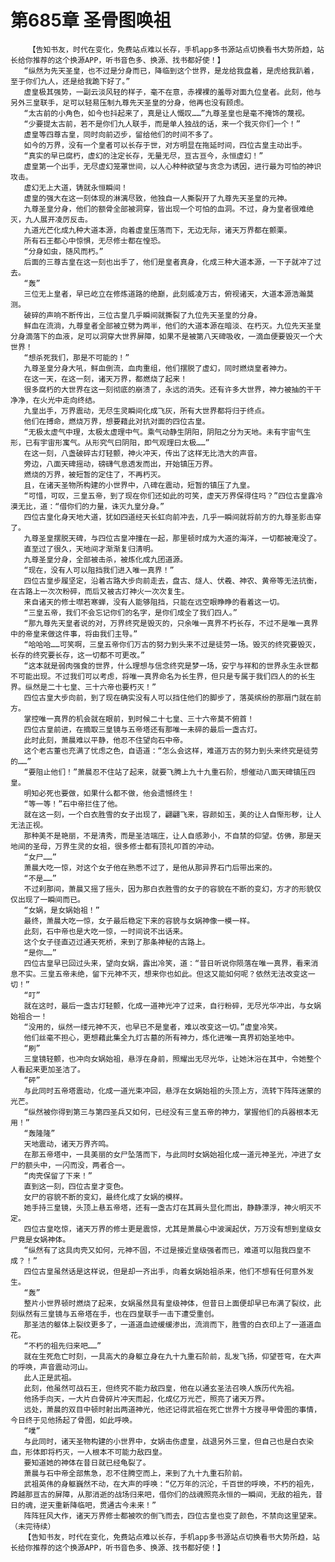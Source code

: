 # 第685章 圣骨图唤祖
        【告知书友，时代在变化，免费站点难以长存，手机app多书源站点切换看书大势所趋，站长给你推荐的这个换源APP，听书音色多、换源、找书都好使！】
       “纵然为先天圣皇，也不过是分身而已，降临到这个世界，是龙给我盘着，是虎给我趴着，至于你们九人，还是给我跪下好了。”
       虚皇极其强势，一副云淡风轻的样子，毫不在意，赤裸裸的羞辱对面九位皇者。此刻，他与另外三皇联手，足可以轻易压制九尊先天圣皇的分身，他再也没有顾虑。
       “太古前的小角色，如今也抖起来了，真是让人慨叹……”九尊圣皇也是毫不掩饰的蔑视。
       “少要提太古前，若不是你们九人联手，而是单人独战的话，来一个我灭你们一个！”
       虚皇等四尊古皇，同时向前迈步，留给他们的时间不多了。
       如今的万界，没有一个皇者可以长存于世，对方明显在拖延时间，四位古皇主动出手。
       “真实的早已腐朽，虚幻的注定长存，无量无尽，亘古亘今，永恒虚幻！”
       虚皇第一个出手，无尽虚幻笼罩世间，以人心种种欲望与贪念为诱因，进行最为可怕的神识攻击。
       虚幻无上大道，铸就永恒瞬间！
       虚皇的强大在这一刻体现的淋漓尽致，他独自一人撕裂开了九尊先天圣皇的元神。
       九尊圣皇分身，他们的额骨全部被洞穿，皆出现一个可怕的血洞。不过，身为皇者很难绝灭，九人展开凌厉反击。
       九道光芒化成九种大道本源，向着虚皇压落而下，无边无际，诸天万界都在颤栗。
       所有石王都心中惊惧，无尽修士都在惶恐。
       “分身如虫，随风而朽。”
       后面的三尊古皇在这一刻也出手了，他们是皇者真身，化成三种大道本源，一下子就冲了过去。
       “轰”
       三位无上皇者，早已屹立在修炼道路的绝巅，此刻威凌万古，俯视诸天，大道本源浩瀚莫测。
       破碎的声响不断传出，三位古皇几乎瞬间就撕裂了九位先天圣皇的分身。
       鲜血在流淌，九尊皇者全部被立劈为两半，他们的大道本源在暗淡、在朽灭。九位先天圣皇分身滴落下的血液，足可以洞穿大世界屏障，如果不是被第八天碑吸收，一滴血便要毁灭一个大世界！
       “想杀死我们，那是不可能的！”
       九尊圣皇分身大吼，鲜血倒流，血肉重组，他们摆脱了虚幻，同时燃烧皇者神力。
       在这一天，在这一刻，诸天万界，都燃烧了起来！
       很多腐朽的大世界在这一刻彻底的崩溃了，永远的消失。还有许多大世界，神力被抽的干干净净，在火光中走向终结。
       九皇出手，万界震动，无尽生灵瞬间化成飞灰，所有大世界都将归于终点。
       他们在搏命，燃烧万界，想要藉此对抗对面的四位古皇。
       “无极太虚气中理，太极太虚理中气。乘气动静生阴阳，阴阳之分为天地。未有宇宙气生形，已有宇宙形寓气。从形究气曰阴阳，即气观理曰太极……”
       在这一刻，八盏破碎古灯轻颤，神火冲天，传出了这样无比浩大的声音。
       旁边，八面天碑摇动，磅礴气息透发而出，开始镇压万界。
       燃烧的万界，被短暂的定住了，不再朽灭。
       且，在诸天圣物所构建的小世界中，八碑在震动，短暂的镇压了九皇。
       “可惜，可叹，三皇五帝，到了现在你们还如此的可笑，虚天万界保得住吗？”四位古皇露冷漠无比，道：“借你们的力量，诛灭九皇分身。”
       四位古皇化身天地大道，犹如四道经天长虹向前冲去，几乎一瞬间就将前方的九尊圣影击穿了。
       九尊圣皇摆脱天碑，与四位古皇冲撞在一起，那里顿时成为大道的海洋，一切都被淹没了。
       直至过了很久，天地间才渐渐复归清明。
       九尊圣皇分身，全部被击杀，被炼化成九团道源。
       “现在，没有人可以阻挡我们进入唯一真界！”
       四位古皇步履坚定，沿着古路大步向前走去，盘古、燧人、伏羲、神农、黄帝等无法抗衡，在古路上一次次粉碎，而后又被古灯神火一次次复生。
       来自诸天的修士噤若寒蝉，没有人能够阻挡，只能在远空眼睁睁的看着这一切。
       “三皇五帝，我们不会忘记你们的名字，是你们成全了我们四人。”
       “那九尊先天皇者说的对，万界终究是毁灭的，只余唯一真界不朽长存，不过不是唯一真界中的帝皇来做这件事，将由我们主导。”
       “哈哈哈……可笑啊，三皇五帝你们万古的努力到头来不过是徒劳一场。毁灭的终究要毁灭，长存的终究要长存，这一切都不可更改。”
       “这本就是弱肉强食的世界，什么理想与信念终究是梦一场，安宁与祥和的世界永生永世都不可能出现。不过我们可以考虑，将唯一真界命名为长生界，但只是专属于我们四人的的长生界。纵然是二十七皇、三十六帝也要朽灭！”
       四位古皇大步向前，到了现在确实没有人可以挡住他们的脚步了，落英缤纷的那扇门就在前方。
       掌控唯一真界的机会就在眼前，到时候二十七皇、三十六帝莫不俯首！
       四位古皇前进，在摘取三皇镜与五帝塔还有那唯一未碎的最后一盏古灯。
       此时此刻，萧晨难以平静，他忍不住望向石中帝。
       这个老古董也充满了忧虑之色，自语道：“怎么会这样，难道万古的努力到头来终究是徒劳的……”
       “要阻止他们！”萧晨忍不住站了起来，就要飞腾上九十九重石阶，想催动八面天碑镇压四皇。
       明知必死也要做，如果什么都不做，他会遗憾终生！
       “等一等！”石中帝拦住了他。
       就在这一刻，一个白衣胜雪的女子出现了，翩翩飞来，容颜如玉，美的让人自惭形秽，让人无法正视。
       那种美不是艳丽，不是清秀，而是圣洁端庄，让人自感渺小，不自禁的仰望。仿佛，那是天地间的圣母，万界生灵的女祖，很多修士都有顶礼叩首的冲动。
       “女尸……”
       萧晨大吃一惊，对这个女子他在熟悉不过了，是他从那异界石门后带出来的。
       “不是……”
       不过刹那间，萧晨又摇了摇头，因为那白衣胜雪的女子的容貌在不断的变幻，方才的形貌仅仅出现了一瞬间而已。
       “女娲，是女娲始祖！”
       最终，萧晨大吃一惊，女子最后稳定下来的容貌与女娲神像一模一样。
       此刻，石中帝也是大吃一惊，一时间说不出话来。
       这个女子径直迈过通天死桥，来到了那条神秘的古路上。
       “是你……”
       四位古皇早已回过头来，望向女娲，露出冷笑，道：“昔日听说你陨落在唯一真界，看来消息不实。三皇五帝未绝，留下元神不灭，想来你也如此。但这又能如何呢？依然无法改变这一切！”
       “叮”
       就在这时，最后一盏古灯轻颤，化成一道神光冲了过来，自行粉碎，无尽光华冲出，与女娲始祖合一！
       “没用的，纵然一缕元神不灭，也早已不是皇者，难以改变这一切。”虚皇冷笑。
       他们丝毫不担心，更想藉此集全九灯古墓的所有神力，炼化进唯一真界初始圣地中。
       “刷”
       三皇镜轻颤，也冲向女娲始祖，悬浮在身前，照耀出无尽光华，让她沐浴在其中，令她整个人看起来更加圣洁了。
       “砰”
       与此同时五帝塔震动，化成一道光束冲回，悬浮在女娲始祖的头顶上方，流转下阵阵迷蒙的光芒。
       “纵然被你得到第三与第四圣兵又如何，已经没有三皇五帝的神力，掌握他们的兵器根本无用！”
       “轰隆隆”
       天地震动，诸天万界齐鸣。
       在那五帝塔中，一具美丽的女尸坠落而下，与此同时女娲始祖化成一道元神圣光，冲进了女尸的额头中，一闪而没，两者合一。
       “肉壳保留了下来！”
       直到这一刻，四位古皇才变色。
       女尸的容貌不断的变幻，最终化成了女娲的模样。
       她手持三皇镜，头顶上悬五帝塔，还有一盏古灯在其肩头显化而出，静静漂浮，神火明灭不定。
       四位古皇吃惊，诸天万界的修士更是震惊，尤其是萧晨心中波澜起伏，万万没有想到皇级女尸竟是女娲神体。
       “纵然有了这具肉壳又如何，元神不固，不过是接近皇级强者而已，难道可以阻我四皇不成？！”
       四位古皇虽然话是这样说，但是却一齐出手，向着女娲始祖杀来，他们不想有任何意外发生。
       “轰”
       整片小世界顿时燃烧了起来，女娲虽然具有皇级神体，但昔日上面便却早已布满了裂纹，此刻纵然有三皇镜与五帝塔在手，也在四皇联手一击下遭受重创。
       那圣洁的躯体上裂纹更多了，一道道血迹缓缓渗出，流淌而下，胜雪的白衣印上了一道道血花。
       “不朽的祖先归来吧……”
       就在生死危亡时刻，一具高大的身躯立身在九十九重石阶前，乱发飞扬，仰望苍穹，在大声的呼唤，声音震动河山。
       此人正是武祖。
       此刻，他虽然可战石王，但终究不能力敌四皇，他在以通玄圣法召唤人族历代先祖。
       他扬手向天，一大片白骨碎片冲天而起，化成亿万光芒，照亮了诸天万界。
       远处，萧晨的双目中顿时射出两道神光，他还记得武祖在死亡世界十方搜寻甲骨图的事情，今日终于见他扬起了骨图，如此呼唤。
       “噗”
       与此同时，诸天圣物构建的小世界中，女娲击伤虚皇，战退另外三皇，但自己也是白衣染血，形体即将朽灭，一人根本不可能力敌四皇。
       要知道她的神体在昔日就已经龟裂了。
       萧晨与石中帝全部焦急，忍不住腾空而上，来到了九十九重石阶前。
       武祖英伟的身躯巍然不动，在大声的呼唤：“亿万年的沉沦，千百世的呼唤，不朽的祖先，跨越那亘古的屏障，从那消逝的战场归来吧，借你们的战魂照亮永恒的一瞬间，无敌的祖先，昔日的魂，逆天重新降临吧，贯通古今未来！”
       阵阵狂风大作，诸天万界修士都被吹的倒飞而去，四位古皇也变了颜色，不禁向这里望来。（未完待续）
       【告知书友，时代在变化，免费站点难以长存，手机app多书源站点切换看书大势所趋，站长给你推荐的这个换源APP，听书音色多、换源、找书都好使！】